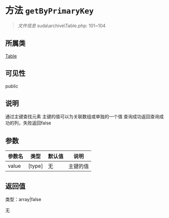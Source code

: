 # 方法 `getByPrimaryKey`

> *文件信息* suda\archive\Table.php: 101~104

## 所属类 

[Table](../Table.md)

## 可见性

public

## 说明

通过主键查找元素
主键的值可以为关联数组或单独的一个值
查询成功返回查询成功的列，失败返回false


## 参数


| 参数名 | 类型 | 默认值 | 说明 |
|--------|-----|-------|-------|
| value |  [type] | 无 |  主键的值 |



## 返回值

类型：array|false

无

